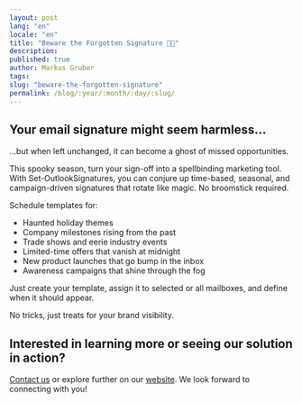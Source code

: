 ```yaml
---
layout: post
lang: "en"
locale: "en"
title: "Beware the Forgotten Signature 👻🎃"
description:
published: true
author: Markus Gruber
tags: 
slug: "beware-the-forgotten-signature"
permalink: /blog/:year/:month/:day/:slug/
---
```

## Your email signature might seem harmless…
…but when left unchanged, it can become a ghost of missed opportunities.

This spooky season, turn your sign-off into a spellbinding marketing tool. With Set-OutlookSignatures, you can conjure up time-based, seasonal, and campaign-driven signatures that rotate like magic. No broomstick required.

Schedule templates for:
- Haunted holiday themes
- Company milestones rising from the past
- Trade shows and eerie industry events
- Limited-time offers that vanish at midnight
- New product launches that go bump in the inbox
- Awareness campaigns that shine through the fog

Just create your template, assign it to selected or all mailboxes, and define when it should appear.

No tricks, just treats for your brand visibility.
## Interested in learning more or seeing our solution in action?
[Contact us](/contact/) or explore further on our [website](/). We look forward to connecting with you!